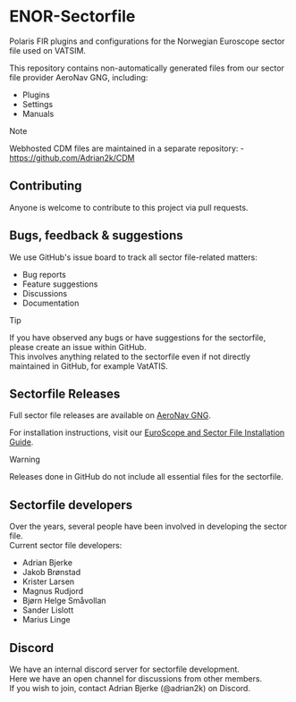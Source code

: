 # ENOR-Sectorfile
Polaris FIR plugins and configurations for the Norwegian Euroscope sector file used on VATSIM.

This repository contains non-automatically generated files from our sector file provider AeroNav GNG, including:
- Plugins
- Settings
- Manuals

> [!NOTE]
> Webhosted CDM files are maintained in a separate repository: - https://github.com/Adrian2k/CDM

## Contributing
Anyone is welcome to contribute to this project via pull requests.

## Bugs, feedback & suggestions
We use GitHub's issue board to track all sector file-related matters:
- Bug reports
- Feature suggestions
- Discussions
- Documentation

> [!TIP]
>If you have observed any bugs or have suggestions for the sectorfile, please create an issue within GitHub.\
>This involves anything related to the sectorfile even if not directly maintained in GitHub, for example VatATIS.

## Sectorfile Releases
Full sector file releases are available on [AeroNav GNG](https://files.aero-nav.com/ENOR).

For installation instructions, visit our [EuroScope and Sector File Installation Guide](https://wiki.vatsim-scandinavia.org/books/software/page/euroscope-and-sector-file-installation).

> [!WARNING]
> Releases done in GitHub do not include all essential files for the sectorfile.

## Sectorfile developers
Over the years, several people have been involved in developing the sector file.\
Current sector file developers:
- Adrian Bjerke
- Jakob Brønstad
- Krister Larsen
- Magnus Rudjord
- Bjørn Helge Småvollan
- Sander Lislott
- Marius Linge

## Discord
We have an internal discord server for sectorfile development.\
Here we have an open channel for discussions from other members.\
If you wish to join, contact Adrian Bjerke (@adrian2k) on Discord.
